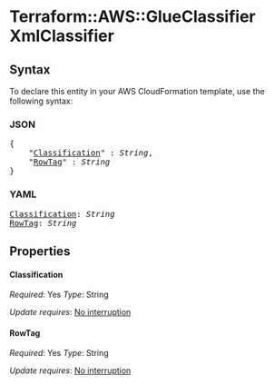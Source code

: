 # Terraform::AWS::GlueClassifier XmlClassifier

## Syntax

To declare this entity in your AWS CloudFormation template, use the following syntax:

### JSON

<pre>
{
    "<a href="#classification" title="Classification">Classification</a>" : <i>String</i>,
    "<a href="#rowtag" title="RowTag">RowTag</a>" : <i>String</i>
}
</pre>

### YAML

<pre>
<a href="#classification" title="Classification">Classification</a>: <i>String</i>
<a href="#rowtag" title="RowTag">RowTag</a>: <i>String</i>
</pre>

## Properties

#### Classification

_Required_: Yes
_Type_: String

_Update requires_: [No interruption](https://docs.aws.amazon.com/AWSCloudFormation/latest/UserGuide/using-cfn-updating-stacks-update-behaviors.html#update-no-interrupt)

#### RowTag

_Required_: Yes
_Type_: String

_Update requires_: [No interruption](https://docs.aws.amazon.com/AWSCloudFormation/latest/UserGuide/using-cfn-updating-stacks-update-behaviors.html#update-no-interrupt)

